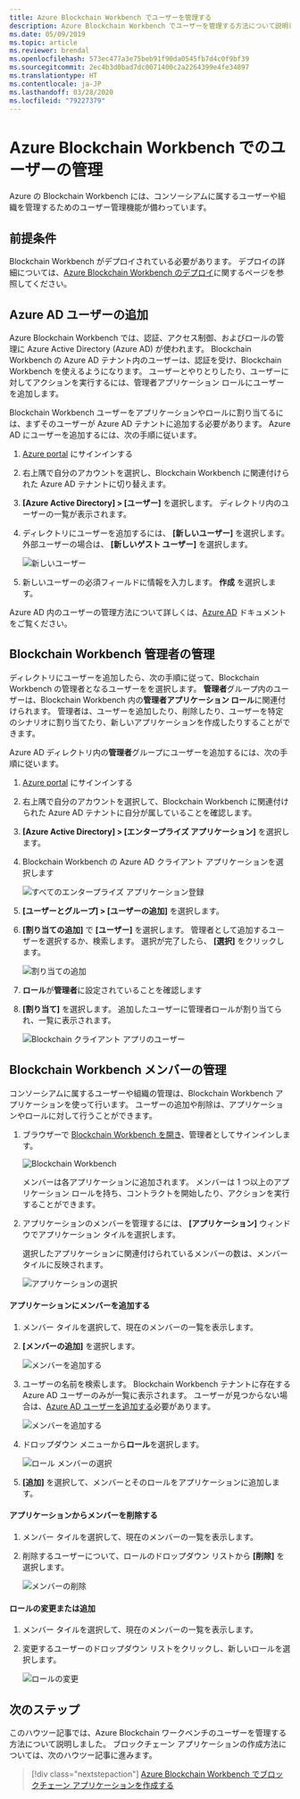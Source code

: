 ```yaml
---
title: Azure Blockchain Workbench でユーザーを管理する
description: Azure Blockchain Workbench でユーザーを管理する方法について説明します。
ms.date: 05/09/2019
ms.topic: article
ms.reviewer: brendal
ms.openlocfilehash: 573ec477a3e75beb91f90da0545fb7d4c0f9bf39
ms.sourcegitcommit: 2ec4b3d0bad7dc0071400c2a2264399e4fe34897
ms.translationtype: HT
ms.contentlocale: ja-JP
ms.lasthandoff: 03/28/2020
ms.locfileid: "79227379"
---
```

# <a name="manage-users-in-azure-blockchain-workbench"></a>Azure Blockchain Workbench でのユーザーの管理

Azure の Blockchain Workbench には、コンソーシアムに属するユーザーや組織を管理するためのユーザー管理機能が備わっています。

## <a name="prerequisites"></a>前提条件

Blockchain Workbench がデプロイされている必要があります。 デプロイの詳細については、[Azure Blockchain Workbench のデプロイ](deploy.md)に関するページを参照してください。

## <a name="add-azure-ad-users"></a>Azure AD ユーザーの追加

Azure Blockchain Workbench では、認証、アクセス制御、およびロールの管理に Azure Active Directory (Azure AD) が使われます。 Blockchain Workbench の Azure AD テナント内のユーザーは、認証を受け、Blockchain Workbench を使えるようになります。 ユーザーとやりとりしたり、ユーザーに対してアクションを実行するには、管理者アプリケーション ロールにユーザーを追加します。

Blockchain Workbench ユーザーをアプリケーションやロールに割り当てるには、まずそのユーザーが Azure AD テナントに追加する必要があります。 Azure AD にユーザーを追加するには、次の手順に従います。

1.  [Azure portal](https://portal.azure.com) にサインインする
2.  右上隅で自分のアカウントを選択し、Blockchain Workbench に関連付けられた Azure AD テナントに切り替えます。
3.  **[Azure Active Directory] > [ユーザー]** を選択します。 ディレクトリ内のユーザーの一覧が表示されます。
4.  ディレクトリにユーザーを追加するには、 **[新しいユーザー]** を選択します。 外部ユーザーの場合は、 **[新しいゲスト ユーザー]** を選択します。

    ![新しいユーザー](./media/manage-users/add-ad-user.png)

5.  新しいユーザーの必須フィールドに情報を入力します。 **作成** を選択します。

Azure AD 内のユーザーの管理方法について詳しくは、[Azure AD](../../active-directory/fundamentals/add-users-azure-active-directory.md) ドキュメントをご覧ください。

## <a name="manage-blockchain-workbench-administrators"></a>Blockchain Workbench 管理者の管理

ディレクトリにユーザーを追加したら、次の手順に従って、Blockchain Workbench の管理者となるユーザーをを選択します。 **管理者**グループ内のユーザーは、Blockchain Workbench 内の**管理者アプリケーション ロール**に関連付けられます。 管理者は、ユーザーを追加したり、削除したり、ユーザーを特定のシナリオに割り当てたり、新しいアプリケーションを作成したりすることができます。

Azure AD ディレクトリ内の**管理者**グループにユーザーを追加するには、次の手順に従います。

1.  [Azure portal](https://portal.azure.com) にサインインする
2.  右上隅で自分のアカウントを選択して、Blockchain Workbench に関連付けられた Azure AD テナントに自分が属していることを確認します。
3.  **[Azure Active Directory] > [エンタープライズ アプリケーション]** を選択します。
4.  Blockchain Workbench の Azure AD クライアント アプリケーションを選択します
    
    ![すべてのエンタープライズ アプリケーション登録](./media/manage-users/select-blockchain-client-app.png)

5.  **[ユーザーとグループ] > [ユーザーの追加]** を選択します。
6.  **[割り当ての追加]** で **[ユーザー]** を選択します。 管理者として追加するユーザーを選択するか、検索します。 選択が完了したら、 **[選択]** をクリックします。

    ![割り当ての追加](./media/manage-users/add-user-assignment.png)

9.  **ロール**が**管理者**に設定されていることを確認します
10. **[割り当て]** を選択します。 追加したユーザーに管理者ロールが割り当てられ、一覧に表示されます。

    ![Blockchain クライアント アプリのユーザー](./media/manage-users/blockchain-admin-list.png)

## <a name="managing-blockchain-workbench-members"></a>Blockchain Workbench メンバーの管理

コンソーシアムに属するユーザーや組織の管理は、Blockchain Workbench アプリケーションを使って行います。 ユーザーの追加や削除は、アプリケーションやロールに対して行うことができます。

1. ブラウザーで [Blockchain Workbench を開き](deploy.md#blockchain-workbench-web-url)、管理者としてサインインします。

    ![Blockchain Workbench](./media/manage-users/blockchain-workbench-applications.png)

    メンバーは各アプリケーションに追加されます。 メンバーは 1 つ以上のアプリケーション ロールを持ち、コントラクトを開始したり、アクションを実行することができます。

2. アプリケーションのメンバーを管理するには、 **[アプリケーション]** ウィンドウでアプリケーション タイルを選択します。

    選択したアプリケーションに関連付けられているメンバーの数は、メンバー タイルに反映されます。

    ![アプリケーションの選択](./media/manage-users/blockchain-workbench-select-application.png)


#### <a name="add-member-to-application"></a>アプリケーションにメンバーを追加する

1. メンバー タイルを選択して、現在のメンバーの一覧を表示します。
2. **[メンバーの追加]** を選択します。

    ![メンバーを追加する](./media/manage-users/application-add-members.png)

3. ユーザーの名前を検索します。  Blockchain Workbench テナントに存在する Azure AD ユーザーのみが一覧に表示されます。 ユーザーが見つからない場合は、[Azure AD ユーザーを追加する](#add-azure-ad-users)必要があります。

    ![メンバーを追加する](./media/manage-users/find-user.png)

4. ドロップダウン メニューから**ロール**を選択します。

    ![ロール メンバーの選択](./media/manage-users/application-select-role.png)

5. **[追加]** を選択して、メンバーとそのロールをアプリケーションに追加します。

#### <a name="remove-member-from-application"></a>アプリケーションからメンバーを削除する

1. メンバー タイルを選択して、現在のメンバーの一覧を表示します。
2. 削除するユーザーについて、ロールのドロップダウン リストから **[削除]** を選択します。

    ![メンバーの削除](./media/manage-users/application-remove-member.png)

#### <a name="change-or-add-role"></a>ロールの変更または追加

1. メンバー タイルを選択して、現在のメンバーの一覧を表示します。
2. 変更するユーザーのドロップダウン リストをクリックし、新しいロールを選択します。

    ![ロールの変更](./media/manage-users/application-change-role.png)

## <a name="next-steps"></a>次のステップ

このハウツー記事では、Azure Blockchain ワークベンチのユーザーを管理する方法について説明しました。 ブロックチェーン アプリケーションの作成方法については、次のハウツー記事に進みます。

> [!div class="nextstepaction"]
> [Azure Blockchain Workbench でブロックチェーン アプリケーションを作成する](create-app.md)

